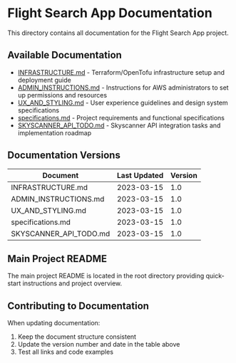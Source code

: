 # Flight Search App Documentation

This directory contains all documentation for the Flight Search App project.

## Available Documentation

- [INFRASTRUCTURE.md](./INFRASTRUCTURE.md) - Terraform/OpenTofu infrastructure setup and deployment guide
- [ADMIN_INSTRUCTIONS.md](./ADMIN_INSTRUCTIONS.md) - Instructions for AWS administrators to set up permissions and resources
- [UX_AND_STYLING.md](./UX_AND_STYLING.md) - User experience guidelines and design system specifications
- [specifications.md](./specifications.md) - Project requirements and functional specifications
- [SKYSCANNER_API_TODO.md](./SKYSCANNER_API_TODO.md) - Skyscanner API integration tasks and implementation roadmap

## Documentation Versions

| Document | Last Updated | Version |
|----------|-------------|---------|
| INFRASTRUCTURE.md | 2023-03-15 | 1.0 |
| ADMIN_INSTRUCTIONS.md | 2023-03-15 | 1.0 |
| UX_AND_STYLING.md | 2023-03-15 | 1.0 |
| specifications.md | 2023-03-15 | 1.0 |
| SKYSCANNER_API_TODO.md | 2023-03-15 | 1.0 |

## Main Project README

The main project README is located in the root directory providing quick-start instructions and project overview.

## Contributing to Documentation

When updating documentation:
1. Keep the document structure consistent
2. Update the version number and date in the table above
3. Test all links and code examples 